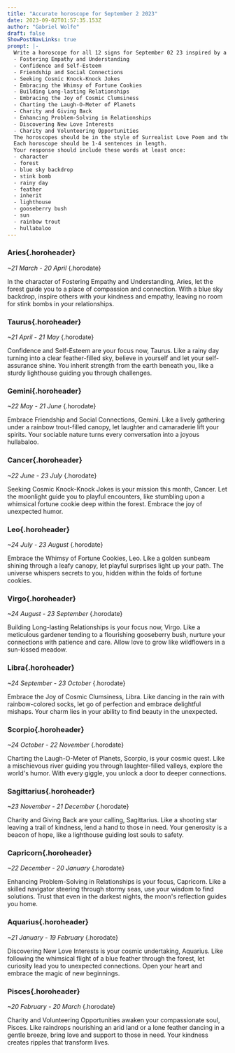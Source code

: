 ```yaml
---
title: "Accurate horoscope for September 2 2023"
date: 2023-09-02T01:57:35.153Z
author: "Gabriel Wolfe"
draft: false
ShowPostNavLinks: true
prompt: |-
  Write a horoscope for all 12 signs for September 02 23 inspired by a different focus for each. Ensure you do not include the focus in the response:
  - Fostering Empathy and Understanding
  - Confidence and Self-Esteem
  - Friendship and Social Connections
  - Seeking Cosmic Knock-Knock Jokes
  - Embracing the Whimsy of Fortune Cookies
  - Building Long-lasting Relationships
  - Embracing the Joy of Cosmic Clumsiness
  - Charting the Laugh-O-Meter of Planets
  - Charity and Giving Back
  - Enhancing Problem-Solving in Relationships
  - Discovering New Love Interests
  - Charity and Volunteering Opportunities
  The horoscopes should be in the style of Surrealist Love Poem and the mood of positive
  Each horoscope should be 1-4 sentences in length.
  Your response should include these words at least once:
  - character
  - forest
  - blue sky backdrop
  - stink bomb
  - rainy day
  - feather
  - inherit
  - lighthouse
  - gooseberry bush
  - sun
  - rainbow trout
  - hullabaloo
---
```


### Aries{.horoheader}

*~21 March - 20 April*
{.horodate}

In the character of Fostering Empathy and Understanding, Aries, let the forest guide you to a place of compassion and connection. With a blue sky backdrop, inspire others with your kindness and empathy, leaving no room for stink bombs in your relationships.


### Taurus{.horoheader}

*~21 April - 21 May*
{.horodate}

Confidence and Self-Esteem are your focus now, Taurus. Like a rainy day turning into a clear feather-filled sky, believe in yourself and let your self-assurance shine. You inherit strength from the earth beneath you, like a sturdy lighthouse guiding you through challenges.


### Gemini{.horoheader}

*~22 May - 21 June*
{.horodate}

Embrace Friendship and Social Connections, Gemini. Like a lively gathering under a rainbow trout-filled canopy, let laughter and camaraderie lift your spirits. Your sociable nature turns every conversation into a joyous hullabaloo.


### Cancer{.horoheader}

*~22 June - 23 July*
{.horodate}

Seeking Cosmic Knock-Knock Jokes is your mission this month, Cancer. Let the moonlight guide you to playful encounters, like stumbling upon a whimsical fortune cookie deep within the forest. Embrace the joy of unexpected humor.


### Leo{.horoheader}

*~24 July - 23 August*
{.horodate}

Embrace the Whimsy of Fortune Cookies, Leo. Like a golden sunbeam shining through a leafy canopy, let playful surprises light up your path. The universe whispers secrets to you, hidden within the folds of fortune cookies.


### Virgo{.horoheader}

*~24 August - 23 September*
{.horodate}

Building Long-lasting Relationships is your focus now, Virgo. Like a meticulous gardener tending to a flourishing gooseberry bush, nurture your connections with patience and care. Allow love to grow like wildflowers in a sun-kissed meadow.


### Libra{.horoheader}

*~24 September - 23 October*
{.horodate}

Embrace the Joy of Cosmic Clumsiness, Libra. Like dancing in the rain with rainbow-colored socks, let go of perfection and embrace delightful mishaps. Your charm lies in your ability to find beauty in the unexpected.


### Scorpio{.horoheader}

*~24 October - 22 November*
{.horodate}

Charting the Laugh-O-Meter of Planets, Scorpio, is your cosmic quest. Like a mischievous river guiding you through laughter-filled valleys, explore the world's humor. With every giggle, you unlock a door to deeper connections.


### Sagittarius{.horoheader}

*~23 November - 21 December*
{.horodate}

Charity and Giving Back are your calling, Sagittarius. Like a shooting star leaving a trail of kindness, lend a hand to those in need. Your generosity is a beacon of hope, like a lighthouse guiding lost souls to safety.


### Capricorn{.horoheader}

*~22 December - 20 January*
{.horodate}

Enhancing Problem-Solving in Relationships is your focus, Capricorn. Like a skilled navigator steering through stormy seas, use your wisdom to find solutions. Trust that even in the darkest nights, the moon's reflection guides you home.


### Aquarius{.horoheader}

*~21 January - 19 February*
{.horodate}

Discovering New Love Interests is your cosmic undertaking, Aquarius. Like following the whimsical flight of a blue feather through the forest, let curiosity lead you to unexpected connections. Open your heart and embrace the magic of new beginnings.


### Pisces{.horoheader}

*~20 February - 20 March*
{.horodate}

Charity and Volunteering Opportunities awaken your compassionate soul, Pisces. Like raindrops nourishing an arid land or a lone feather dancing in a gentle breeze, bring love and support to those in need. Your kindness creates ripples that transform lives.

